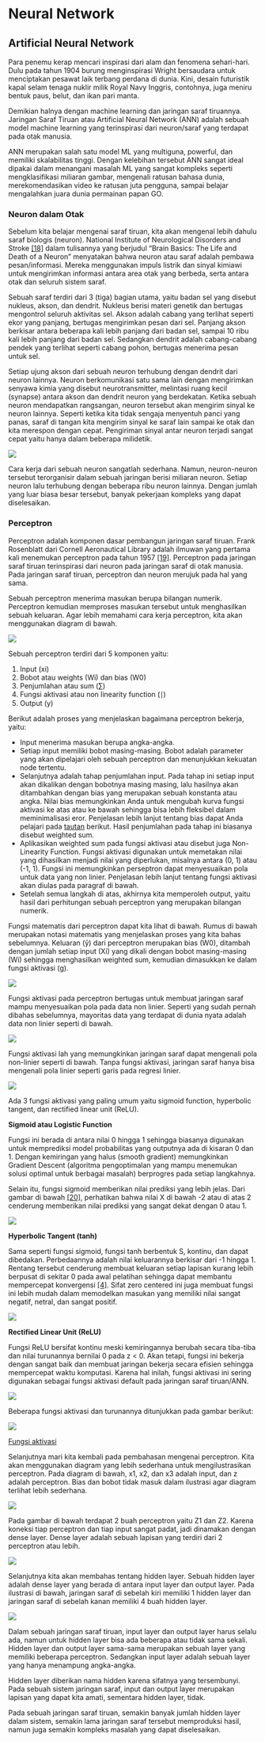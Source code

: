 # Neural Network

## Artificial Neural Network

Para penemu kerap mencari inspirasi dari alam dan fenomena sehari-hari. Dulu pada tahun 1904 burung menginspirasi Wright bersaudara untuk menciptakan pesawat laik terbang perdana di dunia. Kini, desain futuristik kapal selam tenaga nuklir milik Royal Navy Inggris, contohnya, juga meniru bentuk paus, belut, dan ikan pari manta.

Demikian halnya dengan machine learning dan jaringan saraf tiruannya. Jaringan Saraf Tiruan atau Artificial Neural Network (ANN) adalah sebuah model machine learning yang terinspirasi dari neuron/saraf yang terdapat pada otak manusia.

ANN merupakan salah satu model ML yang multiguna, powerful, dan memiliki skalabilitas tinggi. Dengan kelebihan tersebut ANN sangat ideal dipakai dalam menangani masalah ML yang sangat kompleks seperti mengklasifikasi miliaran gambar, mengenali ratusan bahasa dunia, merekomendasikan video ke ratusan juta pengguna, sampai belajar mengalahkan juara dunia permainan papan GO.

### Neuron dalam Otak

Sebelum kita belajar mengenai saraf tiruan, kita akan mengenal lebih dahulu saraf biologis (neuron). National Institute of Neurological Disorders and Stroke [[18]](https://github.com/fadhilhaka/Basic-Machine-Learning/tree/main/reference) dalam tulisannya yang berjudul “Brain Basics: The Life and Death of a Neuron” menyatakan bahwa neuron atau saraf adalah pembawa pesan/informasi. Mereka menggunakan impuls listrik dan sinyal kimiawi untuk mengirimkan informasi antara area otak yang berbeda, serta antara otak dan seluruh sistem saraf.

Sebuah saraf terdiri dari 3 (tiga) bagian utama, yaitu badan sel yang disebut nukleus, akson, dan dendrit. Nukleus berisi materi genetik dan bertugas mengontrol seluruh aktivitas sel. Akson adalah cabang yang terlihat seperti ekor yang panjang, bertugas mengirimkan pesan dari sel. Panjang akson berkisar antara beberapa kali lebih panjang dari badan sel, sampai 10 ribu kali lebih panjang dari badan sel. Sedangkan dendrit adalah cabang-cabang pendek yang terlihat seperti cabang pohon, bertugas menerima pesan untuk sel.

Setiap ujung akson dari sebuah neuron terhubung dengan dendrit dari neuron lainnya. Neuron berkomunikasi satu sama lain dengan mengirimkan senyawa kimia yang disebut neurotransmitter, melintasi ruang kecil (synapse) antara akson dan dendrit neuron yang berdekatan. Ketika sebuah neuron mendapatkan rangsangan, neuron tersebut akan mengirim sinyal ke neuron lainnya. Seperti ketika kita tidak sengaja menyentuh panci yang panas, saraf di  tangan kita mengirim sinyal ke saraf lain sampai ke otak dan kita merespon dengan cepat. Pengiriman sinyal antar neuron terjadi sangat cepat yaitu hanya dalam beberapa milidetik.

![](https://lh6.googleusercontent.com/_1IwNKpvuCdHWvk8kwhpO8hvj4lSOwnrjk1jePPFe6-cg35mO3PjOXDx0AEVM5T8X2-ffc9sxZbe5faomTTABJZG7sWPnFBo4wf52LV1AIuDekV-zrRZp3EpNAsgLn0xml_3TiBd)

Cara kerja dari sebuah neuron sangatlah sederhana. Namun, neuron-neuron tersebut terorganisir dalam sebuah jaringan berisi miliaran neuron. Setiap neuron lalu terhubung dengan beberapa ribu neuron lainnya. Dengan jumlah yang luar biasa besar tersebut, banyak pekerjaan kompleks yang dapat diselesaikan.

### Perceptron

Perceptron adalah komponen dasar pembangun jaringan saraf tiruan. Frank Rosenblatt dari Cornell Aeronautical Library adalah ilmuwan yang pertama kali menemukan perceptron pada tahun 1957 [[19]](https://github.com/fadhilhaka/Basic-Machine-Learning/tree/main/reference). Perceptron pada jaringan saraf tiruan terinspirasi dari neuron pada jaringan saraf di otak manusia. Pada jaringan saraf tiruan, perceptron dan neuron merujuk pada hal yang sama.

Sebuah perceptron menerima masukan berupa bilangan numerik. Perceptron kemudian memproses masukan tersebut untuk menghasilkan sebuah keluaran. Agar lebih memahami cara kerja perceptron, kita akan menggunakan diagram di bawah.

![](https://lh3.googleusercontent.com/pDeBAcup_I82X7CsRjSjHRxsPtUFLQnXjV8JKPRTZykkvRZpYeql-w2IwP0gkuJNHP4XkKc0Il-pB5g9LS1rvPeMStF3Ypj51eiNdzai60GgQnbKwj61Rw3WxFPb8p9vrGhkHaqq)

Sebuah perceptron terdiri dari 5 komponen yaitu:

1. Input (xi)
2. Bobot atau weights (Wi) dan bias (W0)
3. Penjumlahan atau sum (∑)
4. Fungsi aktivasi atau non linearity function (⎰)
5. Output (y)

Berikut adalah proses yang menjelaskan bagaimana perceptron bekerja, yaitu:

* Input menerima masukan berupa angka-angka. 
* Setiap input memiliki bobot masing-masing. Bobot adalah parameter yang akan dipelajari oleh sebuah perceptron dan menunjukkan kekuatan node tertentu. 
* Selanjutnya adalah tahap penjumlahan input. Pada tahap ini setiap input akan dikalikan dengan bobotnya masing masing, lalu hasilnya akan ditambahkan dengan bias yang merupakan sebuah konstanta atau angka. Nilai bias memungkinkan Anda untuk mengubah kurva fungsi aktivasi ke atas atau ke bawah sehingga bisa lebih fleksibel dalam meminimalisasi eror. Penjelasan lebih lanjut tentang bias dapat Anda pelajari pada [tautan](https://towardsdatascience.com/why-we-need-bias-in-neural-networks-db8f7e07cb98) berikut. Hasil penjumlahan pada tahap ini biasanya disebut weighted sum.
* Aplikasikan weighted sum pada fungsi aktivasi atau disebut juga Non-Linearity Function. Fungsi aktivasi digunakan untuk memetakan nilai yang dihasilkan menjadi nilai yang diperlukan, misalnya antara (0, 1) atau (-1, 1). Fungsi ini memungkinkan perseptron dapat menyesuaikan pola untuk data yang non linier. Penjelasan lebih lanjut tentang fungsi aktivasi akan diulas pada paragraf di bawah.
* Setelah semua langkah di atas, akhirnya kita memperoleh output, yaitu hasil dari perhitungan sebuah perceptron yang merupakan bilangan numerik.

Fungsi matematis dari perceptron dapat kita lihat di bawah. Rumus di bawah merupakan notasi matematis yang menjelaskan proses yang kita bahas sebelumnya. Keluaran (ŷ) dari perceptron merupakan bias (W0), ditambah dengan jumlah setiap input (Xi) yang dikali dengan bobot masing-masing (Wi) sehingga menghasilkan weighted sum, kemudian dimasukkan ke dalam fungsi aktivasi (g).

![](https://lh5.googleusercontent.com/68N1mGs6v0nEfRI2ZWAEHys6Xd6Qmez-J_Bb-8wn3l7npMCaup6lV9-yytQeLGBrlZFmc5LLhKon5oYJ_8tbXTn_D9QbWfynZk3eYSI9227cShRmbmnIo30HqavjUvH0_vb0O-Hc)

Fungsi aktivasi pada perceptron bertugas untuk membuat jaringan saraf mampu menyesuaikan pola pada data non linier. Seperti yang sudah pernah dibahas sebelumnya, mayoritas data yang terdapat di dunia nyata adalah data non linier seperti di bawah.

![](https://lh4.googleusercontent.com/PmpW5B0TqjSHCl4VAIwy2OkRKEr0fQSwxTRk6zpaNBPRwtw59VdVvanh3Kv7eZiUvSmd3Q5urNsvoiIQ5pfh9kdcEYa_-k2lRM0Bn0J_9t1Y0iLm-FSQDcqqB8OQNsNo7FmoWD-I)

Fungsi aktivasi lah yang memungkinkan jaringan saraf dapat mengenali pola non-linier seperti di bawah. Tanpa fungsi aktivasi, jaringan saraf hanya bisa mengenali pola linier seperti garis pada regresi linier.

![](https://lh3.googleusercontent.com/YbeB93g4yLpVwCw8hv-b19MjC7dvrQMlRzRaq5BqCa5vlytbjXquyuQ0RRr2JdRS798pGOtFEOu090SlICgKBwgot4lIk802w0UgwY95xL_CrZzn-hxZy4B0zpbYC8oVDKcq_i36)

Ada 3 fungsi aktivasi yang paling umum yaitu sigmoid function, hyperbolic tangent, dan rectified linear unit (ReLU).

**Sigmoid atau Logistic Function**

Fungsi ini berada di antara nilai 0 hingga 1 sehingga biasanya digunakan untuk memprediksi model probabilitas yang outputnya ada di kisaran 0 dan 1. Dengan kemiringan yang halus (smooth gradient) memungkinkan Gradient Descent (algoritma pengoptimalan yang mampu menemukan solusi optimal untuk berbagai masalah) berprogres pada setiap langkahnya. 

Selain itu, fungsi sigmoid memberikan nilai prediksi yang lebih jelas. Dari gambar di bawah [[20]](https://github.com/fadhilhaka/Basic-Machine-Learning/tree/main/reference), perhatikan bahwa nilai X di bawah -2 atau di atas 2 cenderung memberikan nilai prediksi yang sangat dekat dengan 0 atau 1.

![](https://lh5.googleusercontent.com/xEJkmEAh7n96PZyOWJXDOmojkW2QCvmstP2VxLgenpeYKReLC2TF-jfKbyCiEMwPkwOXKOP_qEkp7gSbg0JH5q-rRHvMXDpiHSV8vCEiVtbn3slw3qOOVqn_PrpuyDXtzol-h2ah)

**Hyperbolic Tangent (tanh)**

Sama seperti fungsi sigmoid, fungsi tanh berbentuk S, kontinu, dan dapat dibedakan. Perbedaannya adalah nilai keluarannya berkisar dari -1 hingga 1. Rentang tersebut cenderung membuat keluaran setiap lapisan kurang lebih berpusat di sekitar 0 pada awal pelatihan sehingga dapat membantu mempercepat konvergensi [[4]](https://github.com/fadhilhaka/Basic-Machine-Learning/tree/main/reference). Sifat zero centered ini juga membuat fungsi ini lebih mudah dalam memodelkan masukan yang memiliki nilai sangat negatif, netral, dan sangat positif.

![](https://lh6.googleusercontent.com/K4rbhP9KhJcdZW4vvwngFYRtBMvVagDhbRNidm6oxuXAuXukR8GqyNneKg16pNubNt1N35Cfu4-2G2lowjDN5x60jfgLrHdjQvA4pG9J5KtrrxLyfF0g0Z1IyzkXBgHVwoo2DIcL)

**Rectified Linear Unit (ReLU)**

Fungsi ReLU bersifat kontinu meski kemiringannya berubah secara tiba-tiba dan nilai turunannya bernilai 0 pada z < 0. Akan tetapi, fungsi ini bekerja dengan sangat baik dan membuat jaringan bekerja secara efisien sehingga mempercepat waktu komputasi. Karena hal inilah, fungsi aktivasi ini sering digunakan sebagai fungsi aktivasi default pada jaringan saraf tiruan/ANN. 

![](https://lh3.googleusercontent.com/xdFU1XEjVVCgR-hNWv4gSEpFc4FYUER2rSkZX-ayAQj_7HSf1vcxi8nunuucKOONJAJtvpN_W9H7Y8H6Wn6NxfSeFciOkixJSuCgwUb4N2vgzhqo2JFYatRU9Fa5-fhuw1OP15bN)

Beberapa fungsi aktivasi dan turunannya ditunjukkan pada gambar berikut:

![](https://lh4.googleusercontent.com/_nu8Wv3_k309tRK17nEDdiaAF07cXMeZe2Boju_xH-t_lHp8KbEZPtnjjWp75wAl0p_1O1q_rwCfELefTV7qls8rKxFSbdKl0fjgKl9eHPd--3HvWmKBVVsDJUG3QhtqP3Cg6i6e)

[Fungsi aktivasi](https://missinglink.ai/guides/neural-network-concepts/7-types-neural-network-activation-functions-right/)

Selanjutnya mari kita kembali pada pembahasan mengenai perceptron. Kita akan menggunakan diagram yang lebih sederhana untuk mengilustrasikan perceptron. Pada diagram di bawah, x1, x2, dan x3 adalah input, dan z adalah perceptron. Bias dan bobot tidak masuk dalam ilustrasi agar diagram terlihat lebih sederhana.

![](https://lh4.googleusercontent.com/eqMZ4et4tu7GtSemzoA0egg2LdPEyaetG3B0EOSs9bl33X_3O5DNcS6Ymlu15U9HiAfmcywngby4okeswTenjYOWDztT2GgCMSODEFtqMVyUPLAYXJ7M4Vv4ZJ7BMiZFfC8Mihfa)

Pada gambar di bawah terdapat 2 buah perceptron yaitu Z1 dan Z2. Karena koneksi tiap perceptron dan tiap input sangat padat, jadi dinamakan dengan dense layer. Dense layer adalah sebuah lapisan yang terdiri dari 2 perceptron atau lebih.

![](https://lh6.googleusercontent.com/3PNB9pQ0JrJl6O9rzm-hz73Qx0a_n1VwN0YJ2Nm4lppcKjN1LlddW7n0cajKCMhxMjG1sp3_-ODyXKq32BmAFO8XtNxoJ5kgHAMaSj9IPxs-4krFbgir4oUFybMn884P1Ih49-GC)

Selanjutnya kita akan membahas tentang hidden layer. Sebuah hidden layer adalah dense layer yang berada di antara input layer dan output layer. Pada ilustrasi di bawah, jaringan saraf di sebelah kiri memiliki 1 hidden layer dan jaringan saraf di sebelah kanan memiliki 4 buah hidden layer.

![](https://lh6.googleusercontent.com/5BxtlIv7b2QvWMR3EMVS24DtJwk8UGAkpk9XrleX_IPh0k3ZxpyMTTcv7AHFHkllN77TktS0VPPXBA2fDandkoNtvLYc3ZiySgKiO3ppYEYD8y9Q1qoUR81DNPD9_vpXSIsxweXW)

Dalam sebuah jaringan saraf tiruan, input layer dan output layer harus selalu ada, namun untuk hidden layer bisa ada beberapa atau tidak sama sekali. Hidden layer dan output layer sama-sama merupakan sebuah layer yang memiliki beberapa perceptron. Sedangkan input layer adalah sebuah layer yang hanya menampung angka-angka.

Hidden layer diberikan nama hidden karena sifatnya yang tersembunyi. Pada sebuah sistem jaringan saraf, input dan output layer merupakan lapisan yang dapat kita amati, sementara hidden layer, tidak.

Pada sebuah jaringan saraf tiruan, semakin banyak jumlah hidden layer dalam sistem, semakin lama jaringan saraf tersebut memproduksi hasil, namun juga semakin kompleks masalah yang dapat diselesaikan.